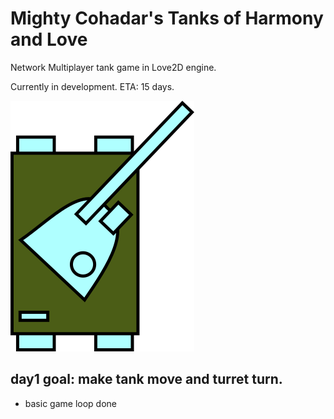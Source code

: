 # Mighty Cohadar's Tanks of Harmony and Love
Network Multiplayer tank game in Love2D engine.

Currently in development. ETA: 15 days.

<img src="https://github.com/cohadar/tanks-of-harmony-and-love/blob/master/screenshot.png">

## day1 goal: make tank move and turret turn.
  * basic game loop done